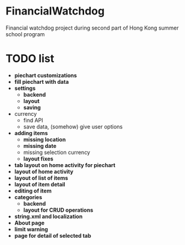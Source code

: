 # FinancialWatchdog
Financial watchdog project during second part of Hong Kong summer school program

# TODO list
+ **piechart customizations**
+ **fill piechart with data**
+ **settings**
	+ **backend**
	+ **layout**
	+ **saving**
+ currency
	+ find API
	+ save data, (somehow) give user options
+ **adding items**
	+ **missing location**
	+ **missing date**
	+ missing selection currency
	+ **layout fixes**
+ **tab layout on home activity for piechart**
+ **layout of home activity**
+ **layout of list of items**
+ **layout of item detail**
+ **editing of item**
+ **categories**
	+ **backend**
	+ **layout for CRUD operations**
+ **string.xml and localization**
+ **About page**
+ **limit warning**
+ **page for detail of selected tab**
